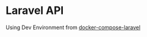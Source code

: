 # Laravel API
Using Dev Environment from [docker-compose-laravel](https://github.com/aschmelyun/docker-compose-laravel)